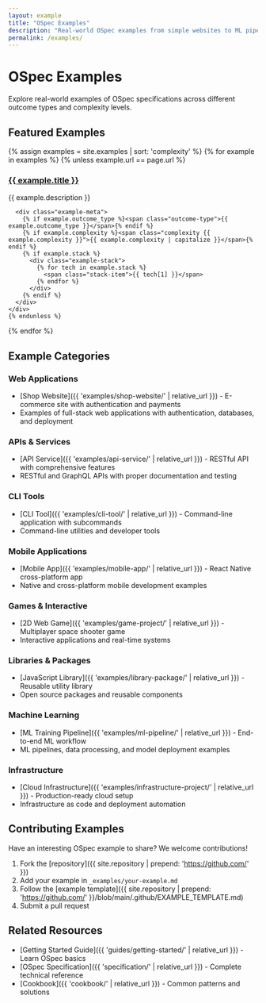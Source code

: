 ```yaml
---
layout: example
title: "OSpec Examples"
description: "Real-world OSpec examples from simple websites to ML pipelines"
permalink: /examples/
---
```


# OSpec Examples

Explore real-world examples of OSpec specifications across different outcome types and complexity levels.

## Featured Examples

<div class="example-grid">
  {% assign examples = site.examples | sort: 'complexity' %}
  {% for example in examples %}
    {% unless example.url == page.url %}
    <div class="example-card">
      <h3><a href="{{ example.url | relative_url }}">{{ example.title }}</a></h3>
      <p>{{ example.description }}</p>
      
      <div class="example-meta">
        {% if example.outcome_type %}<span class="outcome-type">{{ example.outcome_type }}</span>{% endif %}
        {% if example.complexity %}<span class="complexity {{ example.complexity }}">{{ example.complexity | capitalize }}</span>{% endif %}
        {% if example.stack %}
          <div class="example-stack">
            {% for tech in example.stack %}
              <span class="stack-item">{{ tech[1] }}</span>
            {% endfor %}
          </div>
        {% endif %}
      </div>
    </div>
    {% endunless %}
  {% endfor %}
</div>

## Example Categories

### Web Applications
- [Shop Website]({{ 'examples/shop-website/' | relative_url }}) - E-commerce site with authentication and payments
- Examples of full-stack web applications with authentication, databases, and deployment

### APIs & Services  
- [API Service]({{ 'examples/api-service/' | relative_url }}) - RESTful API with comprehensive features
- RESTful and GraphQL APIs with proper documentation and testing

### CLI Tools
- [CLI Tool]({{ 'examples/cli-tool/' | relative_url }}) - Command-line application with subcommands
- Command-line utilities and developer tools

### Mobile Applications
- [Mobile App]({{ 'examples/mobile-app/' | relative_url }}) - React Native cross-platform app
- Native and cross-platform mobile development examples

### Games & Interactive
- [2D Web Game]({{ 'examples/game-project/' | relative_url }}) - Multiplayer space shooter game
- Interactive applications and real-time systems

### Libraries & Packages
- [JavaScript Library]({{ 'examples/library-package/' | relative_url }}) - Reusable utility library
- Open source packages and reusable components

### Machine Learning
- [ML Training Pipeline]({{ 'examples/ml-pipeline/' | relative_url }}) - End-to-end ML workflow
- ML pipelines, data processing, and model deployment examples

### Infrastructure
- [Cloud Infrastructure]({{ 'examples/infrastructure-project/' | relative_url }}) - Production-ready cloud setup
- Infrastructure as code and deployment automation

## Contributing Examples

Have an interesting OSpec example to share? We welcome contributions!

1. Fork the [repository]({{ site.repository | prepend: 'https://github.com/' }})
2. Add your example in `_examples/your-example.md`  
3. Follow the [example template]({{ site.repository | prepend: 'https://github.com/' }}/blob/main/.github/EXAMPLE_TEMPLATE.md)
4. Submit a pull request

## Related Resources

- [Getting Started Guide]({{ 'guides/getting-started/' | relative_url }}) - Learn OSpec basics
- [OSpec Specification]({{ 'specification/' | relative_url }}) - Complete technical reference
- [Cookbook]({{ 'cookbook/' | relative_url }}) - Common patterns and solutions
